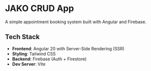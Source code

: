 ﻿# JAKO CRUD App

A simple appointment booking system built with Angular and Firebase.

## Tech Stack

- **Frontend**: Angular 20 with Server-Side Rendering (SSR)
- **Styling**: Tailwind CSS
- **Backend**: Firebase (Auth + Firestore)
- **Dev Server**: Vite
